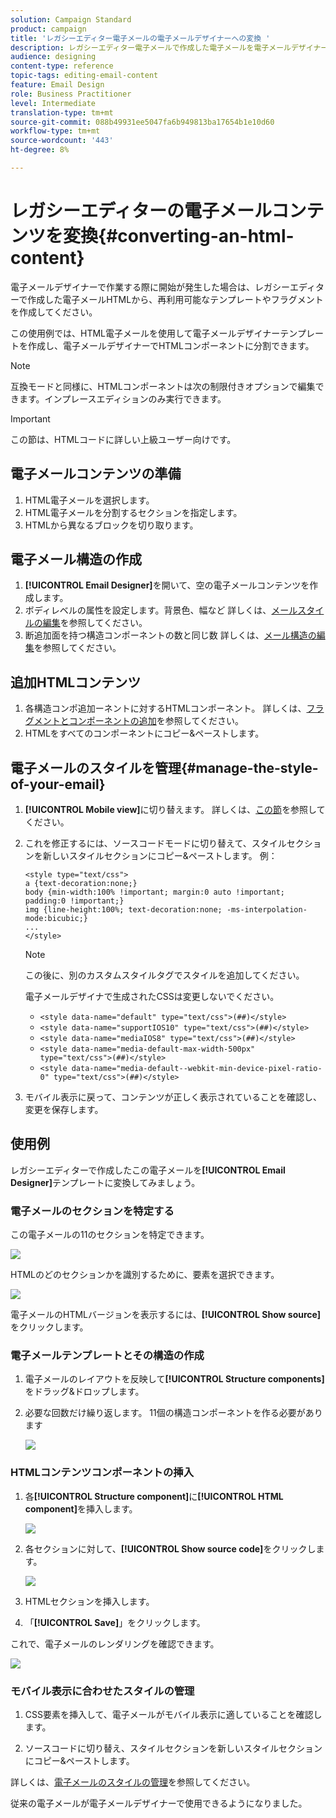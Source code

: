 ```yaml
---
solution: Campaign Standard
product: campaign
title: 'レガシーエディター電子メールの電子メールデザイナーへの変換 '
description: レガシーエディター電子メールで作成した電子メールを電子メールデザイナーに送信する方法を確認します。
audience: designing
content-type: reference
topic-tags: editing-email-content
feature: Email Design
role: Business Practitioner
level: Intermediate
translation-type: tm+mt
source-git-commit: 088b49931ee5047fa6b949813ba17654b1e10d60
workflow-type: tm+mt
source-wordcount: '443'
ht-degree: 8%

---
```



# レガシーエディターの電子メールコンテンツを変換{#converting-an-html-content}

電子メールデザイナーで作業する際に開始が発生した場合は、レガシーエディターで作成した電子メールHTMLから、再利用可能なテンプレートやフラグメントを作成してください。

この使用例では、HTML電子メールを使用して電子メールデザイナーテンプレートを作成し、電子メールデザイナーでHTMLコンポーネントに分割できます。

>[!NOTE]
>
>互換モードと同様に、HTMLコンポーネントは次の制限付きオプションで編集できます。インプレースエディションのみ実行できます。

>[!IMPORTANT]
>
>この節は、HTMLコードに詳しい上級ユーザー向けです。

## 電子メールコンテンツの準備

1. HTML電子メールを選択します。
1. HTML電子メールを分割するセクションを指定します。
1. HTMLから異なるブロックを切り取ります。

## 電子メール構造の作成

1. **[!UICONTROL Email Designer]**&#x200B;を開いて、空の電子メールコンテンツを作成します。
1. ボディレベルの属性を設定します。背景色、幅など 詳しくは、[メールスタイルの編集](../../designing/using/styles.md)を参照してください。
1. 断追加面を持つ構造コンポーネントの数と同じ数 詳しくは、[メール構造の編集](../../designing/using/designing-from-scratch.md#defining-the-email-structure)を参照してください。

## 追加HTMLコンテンツ

1. 各構造コンポ追加ーネントに対するHTMLコンポーネント。 詳しくは、[フラグメントとコンポーネントの追加](../../designing/using/designing-from-scratch.md#defining-the-email-structure)を参照してください。
1. HTMLをすべてのコンポーネントにコピー&amp;ペーストします。

## 電子メールのスタイルを管理{#manage-the-style-of-your-email}

1. **[!UICONTROL Mobile view]**&#x200B;に切り替えます。 詳しくは、[この節](../../designing/using/plain-text-html-modes.md#switching-to-mobile-view)を参照してください。

1. これを修正するには、ソースコードモードに切り替えて、スタイルセクションを新しいスタイルセクションにコピー&amp;ペーストします。 例：

   ```
   <style type="text/css">
   a {text-decoration:none;}
   body {min-width:100% !important; margin:0 auto !important; padding:0 !important;}
   img {line-height:100%; text-decoration:none; -ms-interpolation-mode:bicubic;}
   ...
   </style>
   ```

   >[!NOTE]
   >
   >この後に、別のカスタムスタイルタグでスタイルを追加してください。
   >
   >電子メールデザイナで生成されたCSSは変更しないでください。
   >
   >* `<style data-name="default" type="text/css">(##)</style>`
   >* `<style data-name="supportIOS10" type="text/css">(##)</style>`
   >* `<style data-name="mediaIOS8" type="text/css">(##)</style>`
   >* `<style data-name="media-default-max-width-500px" type="text/css">(##)</style>`
   >* `<style data-name="media-default--webkit-min-device-pixel-ratio-0" type="text/css">(##)</style>`


1. モバイル表示に戻って、コンテンツが正しく表示されていることを確認し、変更を保存します。

## 使用例

レガシーエディターで作成したこの電子メールを&#x200B;**[!UICONTROL Email Designer]**&#x200B;テンプレートに変換してみましょう。

### 電子メールのセクションを特定する

この電子メールの11のセクションを特定できます。

![](assets/html-dce-view-mail.png)

HTMLのどのセクションかを識別するために、要素を選択できます。

![](assets/breadcrumbs.png)

電子メールのHTMLバージョンを表示するには、**[!UICONTROL Show source]**&#x200B;をクリックします。

### 電子メールテンプレートとその構造の作成

1. 電子メールのレイアウトを反映して&#x200B;**[!UICONTROL Structure components]**&#x200B;をドラッグ&amp;ドロップします。

1. 必要な回数だけ繰り返します。 11個の構造コンポーネントを作る必要があります

   ![](assets/structure-components-migration.png)

### HTMLコンテンツコンポーネントの挿入

1. 各&#x200B;**[!UICONTROL Structure component]**&#x200B;に&#x200B;**[!UICONTROL HTML component]**&#x200B;を挿入します。

   ![](assets/html-components.png)

1. 各セクションに対して、**[!UICONTROL Show source code]**&#x200B;をクリックします。

   ![](assets/show-source-code.png)

1. HTMLセクションを挿入します。

1. 「**[!UICONTROL Save]**」をクリックします。

これで、電子メールのレンダリングを確認できます。

![](assets/migrated-email-result.png)

### モバイル表示に合わせたスタイルの管理

1. CSS要素を挿入して、電子メールがモバイル表示に適していることを確認します。

1. ソースコードに切り替え、スタイルセクションを新しいスタイルセクションにコピー&amp;ペーストします。

詳しくは、[電子メールのスタイルの管理](#manage-the-style-of-your-email)を参照してください。

従来の電子メールが電子メールデザイナーで使用できるようになりました。